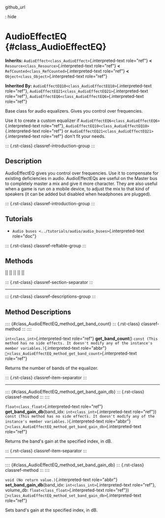 github_url

:   hide

# AudioEffectEQ {#class_AudioEffectEQ}

**Inherits:** `AudioEffect<class_AudioEffect>`{.interpreted-text
role="ref"} **\<** `Resource<class_Resource>`{.interpreted-text
role="ref"} **\<** `RefCounted<class_RefCounted>`{.interpreted-text
role="ref"} **\<** `Object<class_Object>`{.interpreted-text role="ref"}

**Inherited By:**
`AudioEffectEQ10<class_AudioEffectEQ10>`{.interpreted-text role="ref"},
`AudioEffectEQ21<class_AudioEffectEQ21>`{.interpreted-text role="ref"},
`AudioEffectEQ6<class_AudioEffectEQ6>`{.interpreted-text role="ref"}

Base class for audio equalizers. Gives you control over frequencies.

Use it to create a custom equalizer if
`AudioEffectEQ6<class_AudioEffectEQ6>`{.interpreted-text role="ref"},
`AudioEffectEQ10<class_AudioEffectEQ10>`{.interpreted-text role="ref"}
or `AudioEffectEQ21<class_AudioEffectEQ21>`{.interpreted-text
role="ref"} don\'t fit your needs.

::: {.rst-class}
classref-introduction-group
:::

## Description

AudioEffectEQ gives you control over frequencies. Use it to compensate
for existing deficiencies in audio. AudioEffectEQs are useful on the
Master bus to completely master a mix and give it more character. They
are also useful when a game is run on a mobile device, to adjust the mix
to that kind of speakers (it can be added but disabled when headphones
are plugged).

::: {.rst-class}
classref-introduction-group
:::

## Tutorials

- `Audio buses <../tutorials/audio/audio_buses>`{.interpreted-text
  role="doc"}

::: {.rst-class}
classref-reftable-group
:::

## Methods

||
||
||
||
||

::: {.rst-class}
classref-section-separator
:::

------------------------------------------------------------------------

::: {.rst-class}
classref-descriptions-group
:::

## Method Descriptions

:::: {#class_AudioEffectEQ_method_get_band_count}
::: {.rst-class}
classref-method
:::
::::

`int<class_int>`{.interpreted-text role="ref"} **get_band_count**()
`const (This method has no side effects. It doesn't modify any of the instance's member variables.)`{.interpreted-text
role="abbr"}
`🔗<class_AudioEffectEQ_method_get_band_count>`{.interpreted-text
role="ref"}

Returns the number of bands of the equalizer.

::: {.rst-class}
classref-item-separator
:::

------------------------------------------------------------------------

:::: {#class_AudioEffectEQ_method_get_band_gain_db}
::: {.rst-class}
classref-method
:::
::::

`float<class_float>`{.interpreted-text role="ref"}
**get_band_gain_db**(band_idx: `int<class_int>`{.interpreted-text
role="ref"})
`const (This method has no side effects. It doesn't modify any of the instance's member variables.)`{.interpreted-text
role="abbr"}
`🔗<class_AudioEffectEQ_method_get_band_gain_db>`{.interpreted-text
role="ref"}

Returns the band\'s gain at the specified index, in dB.

::: {.rst-class}
classref-item-separator
:::

------------------------------------------------------------------------

:::: {#class_AudioEffectEQ_method_set_band_gain_db}
::: {.rst-class}
classref-method
:::
::::

`void (No return value.)`{.interpreted-text role="abbr"}
**set_band_gain_db**(band_idx: `int<class_int>`{.interpreted-text
role="ref"}, volume_db: `float<class_float>`{.interpreted-text
role="ref"})
`🔗<class_AudioEffectEQ_method_set_band_gain_db>`{.interpreted-text
role="ref"}

Sets band\'s gain at the specified index, in dB.
